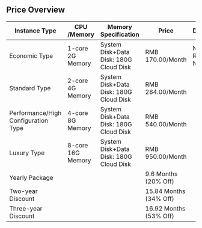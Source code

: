 ## Price Overview
| Instance Type    | CPU /Memory  | Memory Specification                | Price               | Description     |
|-------------|------------|-------------------------|--------------------|----------|
| Economic Type      | 1-core 2G Memory  | System Disk+Data Disk: 180G Cloud Disk | RMB 170.00/Month        | No Resource Now |
| Standard Type      | 2-core 4G Memory  | System Disk+Data Disk: 180G Cloud Disk | RMB 284.00/Month        |          |
| Performance/High Configuration Type | 4-core 8G Memory  | System Disk+Data Disk: 180G Cloud Disk | RMB 540.00/Month        |          |
| Luxury Type      | 8-core 16G Memory | System Disk+Data Disk: 180G Cloud Disk | RMB 950.00/Month        |          |
| Yearly Package   |            |                         | 9.6 Months (20% Off)     |          |
| Two-year Discount    |            |                         | 15.84 Months (34% Off) |          |
| Three-year Discount    |            |                         | 16.92 Months (53% Off) |          |
